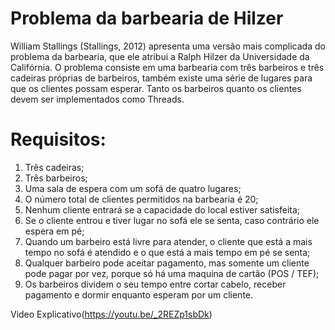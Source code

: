 # Problema da barbearia de Hilzer

William Stallings (Stallings, 2012) apresenta uma versão mais complicada do problema da barbearia, que ele atribui a Ralph Hilzer da Universidade da Califórnia. O problema consiste em uma barbearia com três barbeiros e três cadeiras próprias de barbeiros, também existe uma série de lugares para que os clientes possam esperar. Tanto os barbeiros quanto os clientes devem ser implementados como Threads.

# Requisitos:

1. Três cadeiras;
2. Três barbeiros;
3. Uma sala de espera com um sofá de quatro lugares;
4. O número total de clientes permitidos na barbearia é 20;
5. Nenhum cliente entrará se a capacidade do local estiver satisfeita;
6. Se o cliente entrou e tiver lugar no sofá ele se senta, caso contrário ele espera em pé;
7. Quando um barbeiro está livre para atender, o cliente que está a mais tempo no sofá é atendido e o que está a mais tempo em pé se senta;
8. Qualquer barbeiro pode aceitar pagamento, mas somente um cliente pode pagar por vez, porque só há uma maquina de cartão (POS / TEF);
9. Os barbeiros dividem o seu tempo entre cortar cabelo, receber pagamento e dormir enquanto esperam por um cliente.


Video Explicativo(https://youtu.be/_2REZp1sbDk)
